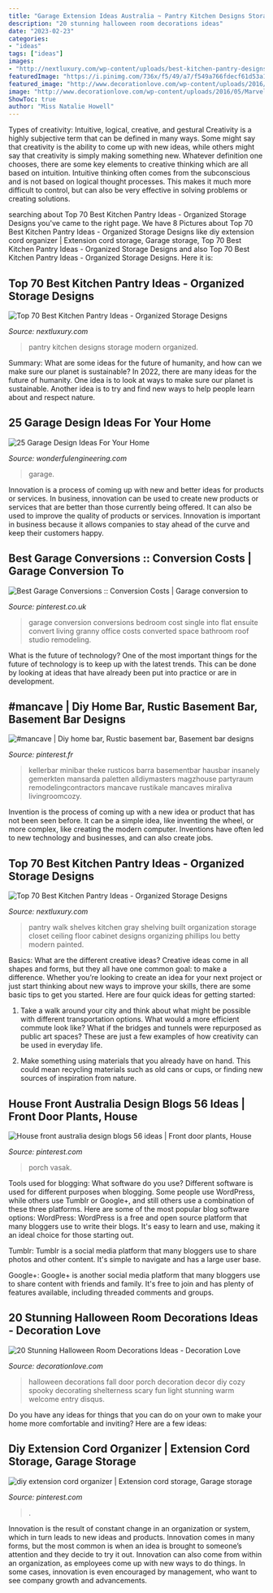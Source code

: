 ```yaml
---
title: "Garage Extension Ideas Australia ~ Pantry Kitchen Designs Storage Modern Organized"
description: "20 stunning halloween room decorations ideas"
date: "2023-02-23"
categories:
- "ideas"
tags: ["ideas"]
images:
- "http://nextluxury.com/wp-content/uploads/best-kitchen-pantry-designs.jpg"
featuredImage: "https://i.pinimg.com/736x/f5/49/a7/f549a766fdecf61d53a18d6ae5c8ab8f.jpg"
featured_image: "http://www.decorationlove.com/wp-content/uploads/2016/05/Marvelous-Halloween-Room-Decorations.jpg"
image: "http://www.decorationlove.com/wp-content/uploads/2016/05/Marvelous-Halloween-Room-Decorations.jpg"
ShowToc: true
author: "Miss Natalie Howell"
---
```



Types of creativity: Intuitive, logical, creative, and gestural
Creativity is a highly subjective term that can be defined in many ways. Some might say that creativity is the ability to come up with new ideas, while others might say that creativity is simply making something new. Whatever definition one chooses, there are some key elements to creative thinking which are all based on intuition. Intuitive thinking often comes from the subconscious and is not based on logical thought processes. This makes it much more difficult to control, but can also be very effective in solving problems or creating solutions.

	

		
searching about Top 70 Best Kitchen Pantry Ideas - Organized Storage Designs you've came to the right page. We have 8 Pictures about Top 70 Best Kitchen Pantry Ideas - Organized Storage Designs like diy extension cord organizer | Extension cord storage, Garage storage, Top 70 Best Kitchen Pantry Ideas - Organized Storage Designs and also Top 70 Best Kitchen Pantry Ideas - Organized Storage Designs. Here it is:
		
    
## Top 70 Best Kitchen Pantry Ideas - Organized Storage Designs

<img loading=lazy src="http://nextluxury.com/wp-content/uploads/best-kitchen-pantry-designs.jpg" onerror="this.onerror=null;this.src='https://tse4.mm.bing.net/th?id=OIP.o2i1GSsehOnBtzueFhHZcgAAAA&amp;pid=15.1';" alt="Top 70 Best Kitchen Pantry Ideas - Organized Storage Designs">

_Source: nextluxury.com_

>pantry kitchen designs storage modern organized. 

	

Summary: What are some ideas for the future of humanity, and how can we make sure our planet is sustainable?
In 2022, there are many ideas for the future of humanity. One idea is to look at ways to make sure our planet is sustainable. Another idea is to try and find new ways to help people learn about and respect nature.

    
## 25 Garage Design Ideas For Your Home

<img loading=lazy src="http://wonderfulengineering.com/wp-content/uploads/2014/08/25-garage-design-ideas-10.jpg" onerror="this.onerror=null;this.src='https://tse1.mm.bing.net/th?id=OIP.s84Ggpcm7_q7a3rw2aUhTQHaEC&amp;pid=15.1';" alt="25 Garage Design Ideas For Your Home">

_Source: wonderfulengineering.com_

>garage. 

	

Innovation is a process of coming up with new and better ideas for products or services. In business, innovation can be used to create new products or services that are better than those currently being offered. It can also be used to improve the quality of products or services. Innovation is important in business because it allows companies to stay ahead of the curve and keep their customers happy.

    
## Best Garage Conversions :: Conversion Costs | Garage Conversion To

<img loading=lazy src="https://i.pinimg.com/736x/ea/40/5c/ea405c9d4cb45c4c8c2302e515305adc--garage-conversions-garage-makeover.jpg" onerror="this.onerror=null;this.src='https://tse3.mm.bing.net/th?id=OIP.aXi1jWhEGfTPZnX0-1A90gHaJ4&amp;pid=15.1';" alt="Best Garage Conversions :: Conversion Costs | Garage conversion to">

_Source: pinterest.co.uk_

>garage conversion conversions bedroom cost single into flat ensuite convert living granny office costs converted space bathroom roof studio remodeling. 

	

What is the future of technology?
One of the most important things for the future of technology is to keep up with the latest trends. This can be done by looking at ideas that have already been put into practice or are in development.

    
## #mancave | Diy Home Bar, Rustic Basement Bar, Basement Bar Designs

<img loading=lazy src="https://i.pinimg.com/736x/3b/61/ee/3b61ee57d56b63b3e073eb4ba7433bd0.jpg" onerror="this.onerror=null;this.src='https://tse3.mm.bing.net/th?id=OIP.WIthlCCPAKZSaSANsipJjQHaJ4&amp;pid=15.1';" alt="#mancave | Diy home bar, Rustic basement bar, Basement bar designs">

_Source: pinterest.fr_

>kellerbar minibar theke rusticos barra basementbar hausbar insanely gemerkten mansarda paletten alldiymasters magzhouse partyraum remodelingcontractors mancave rustikale mancaves miraliva livingroomcozy. 

	

Invention is the process of coming up with a new idea or product that has not been seen before. It can be a simple idea, like inventing the wheel, or more complex, like creating the modern computer. Inventions have often led to new technology and businesses, and can also create jobs.

    
## Top 70 Best Kitchen Pantry Ideas - Organized Storage Designs

<img loading=lazy src="http://nextluxury.com/wp-content/uploads/kitchen-pantry-cabinet-design-ideas.jpg" onerror="this.onerror=null;this.src='https://tse3.mm.bing.net/th?id=OIP.wiCG0qh1q8TScreTeArXSQAAAA&amp;pid=15.1';" alt="Top 70 Best Kitchen Pantry Ideas - Organized Storage Designs">

_Source: nextluxury.com_

>pantry walk shelves kitchen gray shelving built organization storage closet ceiling floor cabinet designs organizing phillips lou betty modern painted. 

	

Basics: What are the different creative ideas?
Creative ideas come in all shapes and forms, but they all have one common goal: to make a difference. Whether you’re looking to create an idea for your next project or just start thinking about new ways to improve your skills, there are some basic tips to get you started. Here are four quick ideas for getting started:
1. Take a walk around your city and think about what might be possible with different transportation options. What would a more efficient commute look like? What if the bridges and tunnels were repurposed as public art spaces? These are just a few examples of how creativity can be used in everyday life.

2. Make something using materials that you already have on hand. This could mean recycling materials such as old cans or cups, or finding new sources of inspiration from nature.

    
## House Front Australia Design Blogs 56 Ideas | Front Door Plants, House

<img loading=lazy src="https://i.pinimg.com/736x/8a/65/a2/8a65a29307666ea0e3c2f5b82502aa71.jpg" onerror="this.onerror=null;this.src='https://tse1.mm.bing.net/th?id=OIP.05SUIdKCFWKvb9XxhH479QAAAA&amp;pid=15.1';" alt="House front australia design blogs 56 ideas | Front door plants, House">

_Source: pinterest.com_

>porch vasak. 

	

Tools used for blogging: What software do you use?
Different software is used for different purposes when blogging. Some people use WordPress, while others use Tumblr or Google+, and still others use a combination of these three platforms. Here are some of the most popular blog software options: 
WordPress: WordPress is a free and open source platform that many bloggers use to write their blogs. It's easy to learn and use, making it an ideal choice for those starting out. 

Tumblr: Tumblr is a social media platform that many bloggers use to share photos and other content. It's simple to navigate and has a large user base. 

Google+: Google+ is another social media platform that many bloggers use to share content with friends and family. It's free to join and has plenty of features available, including threaded comments and groups.

    
## 20 Stunning Halloween Room Decorations Ideas - Decoration Love

<img loading=lazy src="http://www.decorationlove.com/wp-content/uploads/2016/05/Marvelous-Halloween-Room-Decorations.jpg" onerror="this.onerror=null;this.src='https://tse1.mm.bing.net/th?id=OIP.NPbv7cbAr8NEgcDm6i-ikgHaLL&amp;pid=15.1';" alt="20 Stunning Halloween Room Decorations Ideas - Decoration Love">

_Source: decorationlove.com_

>halloween decorations fall door porch decoration decor diy cozy spooky decorating shelterness scary fun light stunning warm welcome entry disqus. 

	

Do you have any ideas for things that you can do on your own to make your home more comfortable and inviting? Here are a few ideas: 

    
## Diy Extension Cord Organizer | Extension Cord Storage, Garage Storage

<img loading=lazy src="https://i.pinimg.com/736x/f5/49/a7/f549a766fdecf61d53a18d6ae5c8ab8f.jpg" onerror="this.onerror=null;this.src='https://tse1.mm.bing.net/th?id=OIP.mrwcC8dRRaIyWKi3ibzeMAHaEL&amp;pid=15.1';" alt="diy extension cord organizer | Extension cord storage, Garage storage">

_Source: pinterest.com_

>. 

	

Innovation is the result of constant change in an organization or system, which in turn leads to new ideas and products. Innovation comes in many forms, but the most common is when an idea is brought to someone’s attention and they decide to try it out. Innovation can also come from within an organization, as employees come up with new ways to do things. In some cases, innovation is even encouraged by management, who want to see company growth and advancements.

